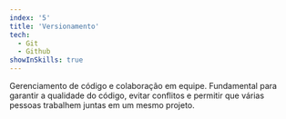 ```yaml
---
index: '5'
title: 'Versionamento'
tech:
  - Git
  - Github
showInSkills: true
---
```


Gerenciamento de código e colaboração em equipe. Fundamental para garantir a qualidade do código, evitar conflitos e permitir que várias pessoas trabalhem juntas em um mesmo projeto.
